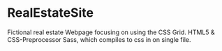 # RealEstateSite
Fictional real estate Webpage focusing on using the CSS Grid.
HTML5 & CSS-Preprocessor Sass, which compiles to css in on single file.
